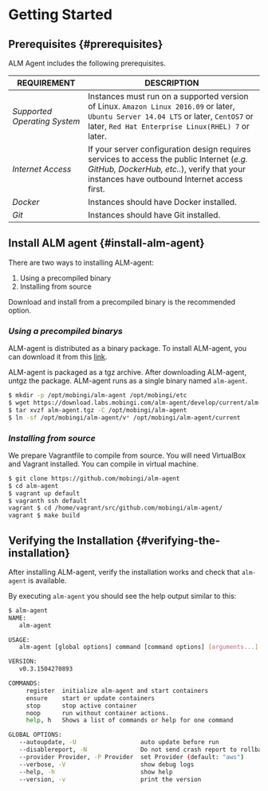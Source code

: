 # Getting Started

## Prerequisites {#prerequisites}

ALM Agent includes the following prerequisites.

| **REQUIREMENT** |                                                        **DESCRIPTION** |
| --- | --- |
| _Supported Operating System_ | Instances must run on a supported version of Linux.   `Amazon Linux 2016.09` or later, `Ubuntu Server 14.04 LTS` or later, `CentOS7` or later, `Red Hat Enterprise Linux(RHEL) 7` or later. |
| _Internet Access_ | If your server configuration design requires services to access the public Internet \(_e.g. GitHub, DockerHub, etc.._\), verify that your instances have outbound Internet access first. |
| _Docker_ | Instances should have Docker installed. |
| _Git_ | Instances should have Git installed. |

## Install ALM agent {#install-alm-agent}

There are two ways to installing ALM-agent:

1. Using a precompiled binary
2. Installing from source

Download and install from a precompiled binary is the recommended option.

### _**Using a precompiled binarys**_

ALM-agent is distributed as a binary package. To install ALM-agent, you can download it from this [link](https://download.labs.mobingi.com/alm-agent/master/current/alm-agent.tgz).

ALM-agent is packaged as a tgz archive. After downloading ALM-agent, untgz the package. ALM-agent runs as a single binary named `alm-agent`.

```bash
$ mkdir -p /opt/mobingi/alm-agent /opt/mobingi/etc
$ wget https://download.labs.mobingi.com/alm-agent/develop/current/alm-agent.tgz
$ tar xvzf alm-agent.tgz -C /opt/mobingi/alm-agent
$ ln -sf /opt/mobingi/alm-agent/v* /opt/mobingi/alm-agent/current
```

### _**Installing from source**_

We prepare Vagrantfile to compile from source. You will need VirtualBox and Vagrant installed. You can compile in virtual machine.

```bash
$ git clone https://github.com/mobingi/alm-agent
$ cd alm-agent
$ vagrant up default
$ vagranth ssh default
vagrant $ cd /home/vagrant/src/github.com/mobingi/alm-agent/
vagrant $ make build
```

## Verifying the Installation {#verifying-the-installation}

After installing ALM-agent, verify the installation works and check that `alm-agent` is available.

By executing `alm-agent` you should see the help output similar to this:

```bash
$ alm-agent
NAME:
   alm-agent

USAGE:
   alm-agent [global options] command [command options] [arguments...]

VERSION:
   v0.3.1504270893

COMMANDS:
     register  initialize alm-agent and start containers
     ensure    start or update containers
     stop      stop active container
     noop      run without container actions.
     help, h   Shows a list of commands or help for one command

GLOBAL OPTIONS:
   --autoupdate, -U                  auto update before run
   --disablereport, -N               Do not send crash report to rollbar.
   --provider Provider, -P Provider  set Provider (default: "aws")
   --verbose, -V                     show debug logs
   --help, -h                        show help
   --version, -v                     print the version
```

